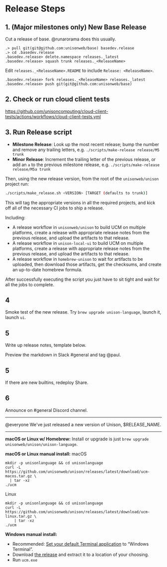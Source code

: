 # Release Steps

## 1\. (Major milestones only) New Base Release

Cut a release of base. @runarorama does this usually.

``` 
.> pull git(git@github.com:unisonweb/base) basedev.release
.> cd .basedev.release
.basedev.release> delete.namespace releases._latest
.basedev.release> squash trunk releases._<ReleaseName>
```

Edit `releases._<ReleaseName>.README` to include `Release: <ReleaseName>`.

``` 
.basedev.release> fork releases._<ReleaseName> releases._latest
.basedev.release> push git(git@github.com:unisonweb/base)
```

## 2\. Check or run cloud client tests

https://github.com/unisoncomputing/cloud-client-tests/actions/workflows/cloud-client-tests.yml

## 3\. Run Release script

  - **Milestone Release**: Look up the most recent release; bump the number and remove any trailing letters, e.g. `./scripts/make-release release/M5 trunk`
  - **Minor Release**: Increment the trailing letter of the previous release, or add an `a` to the previous milestone release, e.g. `./scripts/make-release release/M5a trunk`

Then, using the new release version, from the root of the `unisonweb/unison` project run:

``` sh
./scripts/make_release.sh <VERSION> [TARGET (defaults to trunk)]
```

This will tag the appropriate versions in all the required projects, and kick off all of the necessary CI jobs to ship a release.

Including:

  - A release workflow in `unisonweb/unison` to build UCM on multiple platforms, create a release with appropriate release notes from the previous release, and upload the artifacts to that release.
  - A release workflow in `unison-local-ui` to build UCM on multiple platforms, create a release with appropriate release notes from the previous release, and upload the artifacts to that release.
  - A release workflow in `homebrew-unison` to wait for artifacts to be uploaded, then download those artifacts, get the checksums, and create an up-to-date homebrew formula.

After successfully executing the script you just have to sit tight and wait for all the jobs to complete.

## 4

Smoke test of the new release. Try `brew upgrade unison-language`, launch it, launch `ui`.

## 5

Write up release notes, template below.

Preview the markdown in Slack \#general and tag @paul.

## 5

If there are new builtins, redeploy Share.

## 6

Announce on \#general Discord channel.

-----

@everyone We've just released a new version of Unison, $RELEASE\_NAME.

-----

**macOS or Linux w/ Homebrew:**
Install or upgrade is just `brew upgrade unisonweb/unison/unison-language`.

**macOS or Linux manual install:**
macOS

``` 
mkdir -p unisonlanguage && cd unisonlanguage
curl -L https://github.com/unisonweb/unison/releases/latest/download/ucm-macos.tar.gz \
  | tar -xz
./ucm
```

Linux

``` 
mkdir -p unisonlanguage && cd unisonlanguage
curl -L https://github.com/unisonweb/unison/releases/latest/download/ucm-linux.tar.gz \
    | tar -xz
./ucm
```

**Windows manual install:**

  - Recommended: [Set your default Terminal application](https://devblogs.microsoft.com/commandline/windows-terminal-as-your-default-command-line-experience/) to “Windows Terminal”.
  - Download [the release](https://github.com/unisonweb/unison/releases/latest/download/ucm-windows.zip) and extract it to a location of your choosing.
  - Run `ucm.exe`

